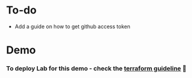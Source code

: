 # To-do
- Add a guide on how to get github access token

# Demo
### To deploy Lab for this demo - check the [terraform guideline](../../TERRAFORM-GUIDE.md) 📖
